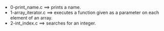 - 0-print_name.c ==>	 prints a name.
- 1-array_iterator.c ==>	executes a function given as a parameter on each element of an array.
- 2-int_index.c ==>	 searches for an integer.
